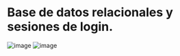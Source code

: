 # Base de datos relacionales y sesiones de login.


![image](https://user-images.githubusercontent.com/91051075/151154783-eaf3ef61-e9d2-49d2-afed-a740def98074.png)
![image](https://user-images.githubusercontent.com/91051075/151155967-32292d37-beeb-4481-8536-356b379d6145.png)






         
